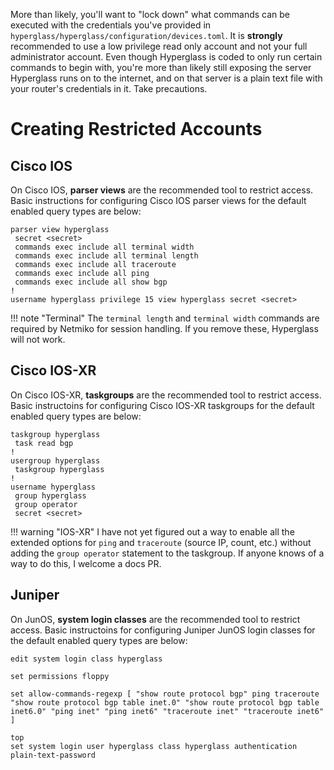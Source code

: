 More than likely, you'll want to "lock down" what commands can be executed with the credentials you've provided in `hyperglass/hyperglass/configuration/devices.toml`. It is **strongly** recommended to use a low privilege read only account and not your full administrator account. Even though Hyperglass is coded to only run certain commands to begin with, you're more than likely still exposing the server Hyperglass runs on to the internet, and on that server is a plain text file with your router's credentials in it. Take precautions.

# Creating Restricted Accounts

## Cisco IOS

On Cisco IOS, **parser views** are the recommended tool to restrict access. Basic instructions for configuring Cisco IOS parser views for the default enabled query types are below:

```
parser view hyperglass
 secret <secret>
 commands exec include all terminal width
 commands exec include all terminal length
 commands exec include all traceroute
 commands exec include all ping
 commands exec include all show bgp
!
username hyperglass privilege 15 view hyperglass secret <secret>
```

!!! note "Terminal"
    The `terminal length` and `terminal width` commands are required by Netmiko for session handling. If you remove these, Hyperglass will not work.

## Cisco IOS-XR

On Cisco IOS-XR, **taskgroups** are the recommended tool to restrict access. Basic instructoins for configuring Cisco IOS-XR taskgroups for the default enabled query types are below:

```
taskgroup hyperglass
 task read bgp
!
usergroup hyperglass
 taskgroup hyperglass
!
username hyperglass
 group hyperglass
 group operator
 secret <secret>
```


!!! warning "IOS-XR"
    I have not yet figured out a way to enable all the extended options for `ping` and `traceroute` (source IP, count, etc.) without adding the `group operator` statement to the taskgroup. If anyone knows of a way to do this, I welcome a docs PR.

## Juniper

On JunOS, **system login classes** are the recommended tool to restrict access. Basic instructoins for configuring Juniper JunOS login classes for the default enabled query types are below:

```
edit system login class hyperglass

set permissions floppy

set allow-commands-regexp [ "show route protocol bgp" ping traceroute "show route protocol bgp table inet.0" "show route protocol bgp table inet6.0" "ping inet" "ping inet6" "traceroute inet" "traceroute inet6" ]

top
set system login user hyperglass class hyperglass authentication plain-text-password
```
